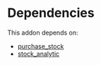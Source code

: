 # Dependencies

This addon depends on:

- [purchase_stock](https://github.com/bringout/oca-ocb-warehouse/tree/1135de9279731def9c756b5192f8860b5a0e7e59/odoo-bringout-oca-ocb-purchase_stock)
- [stock_analytic](https://github.com/bringout/oca-financial)
